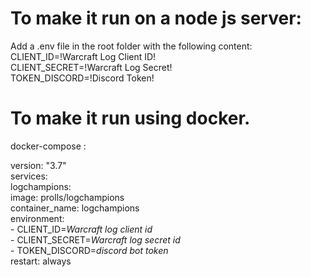 # To make it run on a node js server:<br />
Add a .env file in the root folder with the following content:
CLIENT_ID=!Warcraft Log Client ID! <br />
CLIENT_SECRET=!Warcraft Log Secret!<br />
TOKEN_DISCORD=!Discord Token!<br />

# To make it run using docker.
docker-compose :

version: "3.7"<br />
services:<br />
  logchampions:<br />
    image: prolls/logchampions<br />
    container_name: logchampions<br />
    environment:<br />
      - CLIENT_ID=*Warcraft log client id*<br />
      - CLIENT_SECRET=*Warcraft log secret id*<br />
      - TOKEN_DISCORD=*discord bot token*<br />
    restart: always<br />

